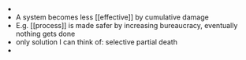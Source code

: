-
- A system becomes less [[effective]] by cumulative damage
- E.g. [[process]] is made safer by increasing bureaucracy, eventually nothing gets done
- only solution I can think of: selective partial death
-